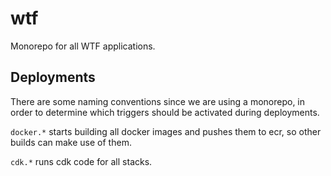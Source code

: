 # wtf

Monorepo for all WTF applications.

## Deployments

There are some naming conventions since we are using a monorepo, in order to determine which triggers should be activated during deployments.

`docker.*` starts building all docker images and pushes them to ecr, so other builds can make use of them.

`cdk.*` runs cdk code for all stacks.